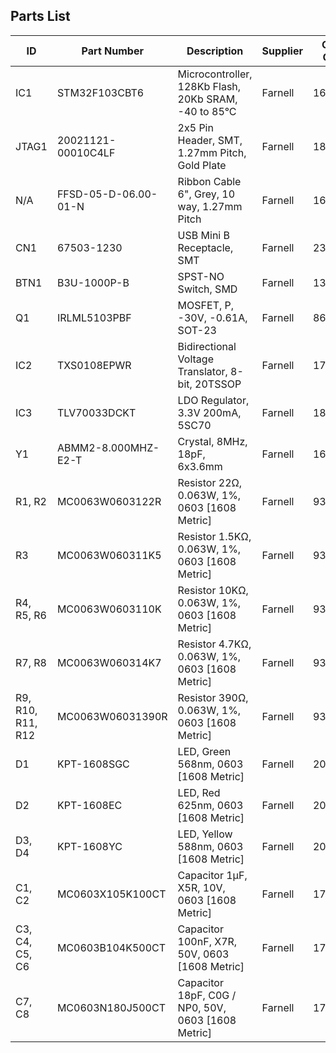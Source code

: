 ## Parts List

| ID | Part Number | Description | Supplier | Order Code | Quantity
| --- | --- | --- | --- | --- | ---
| IC1 | STM32F103CBT6 | Microcontroller, 128Kb Flash, 20Kb SRAM, -40 to 85°C | Farnell | 1606327 | 1
| JTAG1 | 20021121-00010C4LF | 2x5 Pin Header, SMT, 1.27mm Pitch, Gold Plate | Farnell | 1865279 | 1
| N/A | FFSD-05-D-06.00-01-N | Ribbon Cable 6", Grey, 10 way, 1.27mm Pitch | Farnell | 1667659 | 1
| CN1 | 67503-1230 | USB Mini B Receptacle, SMT | Farnell | 2313554 | 1
| BTN1 | B3U-1000P-B | SPST-NO Switch, SMD | Farnell | 1333654 | 1
| Q1 | IRLML5103PBF | MOSFET, P, -30V, -0.61A, SOT-23 | Farnell | 8660085 | 1
| IC2 | TXS0108EPWR | Bidirectional Voltage Translator, 8-bit, 20TSSOP | Farnell | 1702548 | 1
| IC3 | TLV70033DCKT | LDO Regulator, 3.3V 200mA, 5SC70 | Farnell | 1815750 | 1
| Y1 | ABMM2-8.000MHZ-E2-T | Crystal, 8MHz, 18pF, 6x3.6mm | Farnell | 1611803 | 1
| R1, R2 | MC0063W0603122R | Resistor 22Ω, 0.063W, 1%, 0603 [1608 Metric] | Farnell | 9330844 | 2
| R3 | MC0063W060311K5 | Resistor 1.5KΩ, 0.063W, 1%, 0603 [1608 Metric] | Farnell | 9330607 | 1
| R4, R5, R6 | MC0063W0603110K | Resistor 10KΩ, 0.063W, 1%, 0603 [1608 Metric] | Farnell | 9330399 | 3
| R7, R8 | MC0063W060314K7 | Resistor 4.7KΩ, 0.063W, 1%, 0603 [1608 Metric] | Farnell | 9331247 | 2
| R9, R10, R11, R12 | MC0063W06031390R | Resistor 390Ω, 0.063W, 1%, 0603 [1608 Metric] | Farnell | 9331131 | 4
| D1 | KPT-1608SGC | LED, Green 568nm, 0603 [1608 Metric] | Farnell | 2099223 | 1
| D2 | KPT-1608EC | LED, Red 625nm, 0603 [1608 Metric] | Farnell | 2099221 | 1
| D3, D4 | KPT-1608YC | LED, Yellow 588nm, 0603 [1608 Metric] | Farnell | 2099227 | 2
| C1, C2 | MC0603X105K100CT | Capacitor 1µF, X5R, 10V, 0603 [1608 Metric] | Farnell | 1759399 | 2
| C3, C4, C5, C6 | MC0603B104K500CT | Capacitor 100nF, X7R, 50V, 0603 [1608 Metric] | Farnell | 1759122 | 4
| C7, C8 | MC0603N180J500CT | Capacitor 18pF, C0G / NP0, 50V, 0603 [1608 Metric] | Farnell | 1759056 | 2

